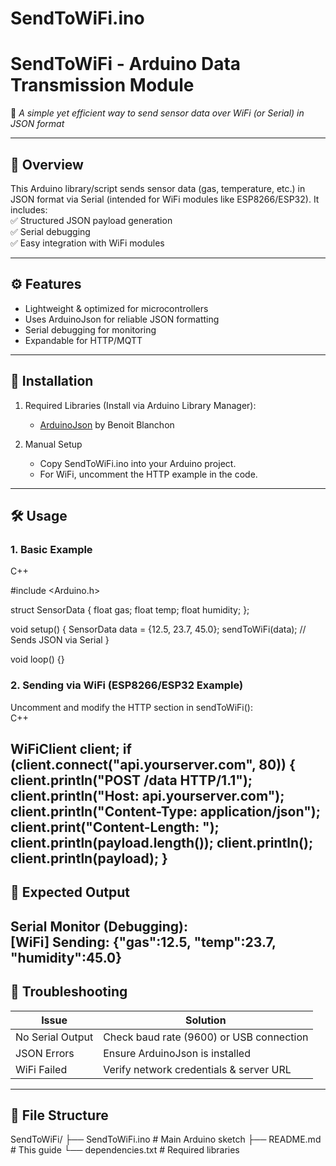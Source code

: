 # SendToWiFi.ino

# SendToWiFi - Arduino Data Transmission Module  
📡 *A simple yet efficient way to send sensor data over WiFi (or Serial) in JSON format*  

---

## 📌 Overview  
This Arduino library/script sends sensor data (gas, temperature, etc.) in JSON format via Serial (intended for WiFi modules like ESP8266/ESP32). It includes:  
✅ Structured JSON payload generation  
✅ Serial debugging  
✅ Easy integration with WiFi modules  

---

## ⚙️ Features  
- Lightweight & optimized for microcontrollers  
- Uses ArduinoJson for reliable JSON formatting  
- Serial debugging for monitoring  
- Expandable for HTTP/MQTT  

---

## 🚀 Installation  
1. Required Libraries (Install via Arduino Library Manager):  
   - [ArduinoJson](https://arduinojson.org/) by Benoit Blanchon  

2. Manual Setup  
   - Copy SendToWiFi.ino into your Arduino project.  
   - For WiFi, uncomment the HTTP example in the code.  

---

## 🛠 Usage  
### 1. Basic Example  
C++

#include <Arduino.h>

struct SensorData {
    float gas;
    float temp;
    float humidity;
};

void setup() {
    SensorData data = {12.5, 23.7, 45.0};
    sendToWiFi(data); // Sends JSON via Serial
}

void loop() {}
### 2. Sending via WiFi (ESP8266/ESP32 Example)  
Uncomment and modify the HTTP section in sendToWiFi():  
C++

WiFiClient client;
if (client.connect("api.yourserver.com", 80)) {
    client.println("POST /data HTTP/1.1");
    client.println("Host: api.yourserver.com");
    client.println("Content-Type: application/json");
    client.print("Content-Length: ");
    client.println(payload.length());
    client.println();
    client.println(payload);
}
---

## 📡 Expected Output  
Serial Monitor (Debugging):  
[WiFi] Sending: {"gas":12.5, "temp":23.7, "humidity":45.0}
---

## 🔧 Troubleshooting  
| Issue | Solution |  
|-------|----------|  
| No Serial Output | Check baud rate (9600) or USB connection |  
| JSON Errors | Ensure ArduinoJson is installed |  
| WiFi Failed | Verify network credentials & server URL |  

---

## 📂 File Structure  
SendToWiFi/
├── SendToWiFi.ino   # Main Arduino sketch
├── README.md        # This guide
└── dependencies.txt # Required libraries
